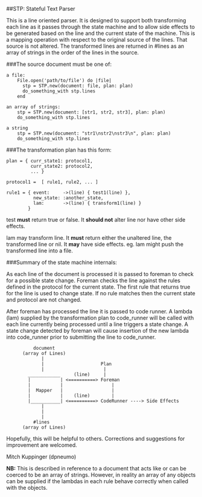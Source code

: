 ##STP: Stateful Text Parser

This is a line oriented parser. It is designed to support both transforming each line as it passes through the state machine and to allow side effects to be generated based on the line and the current state of the machine. This is a mapping operation with respect to the original source of the lines. That source is not altered. The transformed lines are returned in #lines as an array of strings in the order of the lines in the source.

###The source document must be one of:

    a file:
        File.open('path/to/file') do |file|
          stp = STP.new(document: file, plan: plan)
          do_something_with stp.lines
        end

    an array of strings:
        stp = STP.new(document: [str1, str2, str3], plan: plan)
        do_something_with stp.lines

    a string
        stp = STP.new(document: "str1\nstr2\nstr3\n", plan: plan)
        do_something_with stp.lines


###The transformation plan has this form:

    plan = { curr_state1: protocol1,
             curr_state2: protocol2,
             ... }

    protocol1 =  [ rule1, rule2, ... ]

    rule1 = { event:     ->(line) { test1(line) },
              new_state: :another_state,
              lam:       ->(line) { transform1(line) }
            }

test **must** return true or false. It **should not** alter line nor have other side effects.

lam may transform line. It **must** return either the unaltered line, the transformed line
or nil. It **may** have side effects. eg. lam might push the transformed line into a file.


###Summary of the state machine internals:

As each line of the document is processed it is passed to foreman to check for a possible state change. Foreman checks the line against the rules defined in the protocol for the current state. The first rule that returns true for the line is used to change state. If no rule matches then the current state and protocol are not changed.

After foreman has processed the line it is passed to code runner. A lambda (lam) supplied by the transformation plan to code_runner will be called with each line currently being processed until a line triggers a state change. A state change detected by foreman will cause insertion of the new lambda into code_runner prior to submitting the line to code_runner.


              document
          (array of Lines)
                 |
                 |                     Plan
                 |                      |
            ____________     (line)     |
            |           | <==========> Foreman
            |           |                  |
            |  Mapper   |                  |
            |           |    (line)        |
            |___________| <==========> CodeRunner ----> Side Effects
                 |
                 |
                 |
              #lines
          (array of Lines)



Hopefully, this will be helpful to others. Corrections and suggestions for improvement are welcomed.

Mitch Kuppinger
(dpneumo)



**NB:** This is described in reference to a document that acts like or can be coerced to be an array of strings. However, in reality an array of any objects can be supplied if the lambdas in each rule behave correctly when called with the objects.
